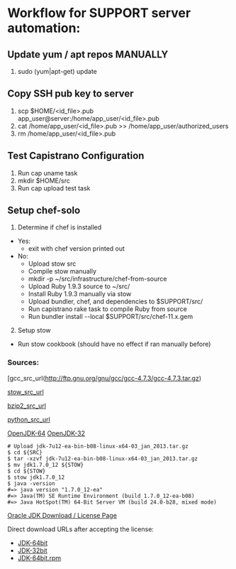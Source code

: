 # Workflow for SUPPORT server automation:

## Update yum / apt repos MANUALLY

1. sudo (yum|apt-get) update

## Copy SSH pub key to server

1. scp $HOME/<id_file>.pub app_user@server:/home/app_user/<id_file>.pub
2. cat /home/app_user/<id_file>.pub >> /home/app_user/authorized_users
3. rm /home/app_user/<id_file>.pub

## Test Capistrano Configuration

1. Run cap uname task
2. mkdir $HOME/src
3. Run cap upload test task

## Setup chef-solo

1. Determine if chef is installed
  * Yes:
    * exit with chef version printed out
  * No:
    * Upload stow src
    * Compile stow manually
    * mkdir -p ~/src/infrastructure/chef-from-source
    * Upload Ruby 1.9.3 source to ~/src/
    * Install Ruby 1.9.3 manually via stow
    * Upload bundler, chef, and dependencies to $SUPPORT/src/
    * Run capistrano rake task to compile Ruby from source
    * Run bundler install --local $SUPPORT/src/chef-11.x.gem
2. Setup stow
  * Run stow cookbook (should have no effect if ran manually before)



### Sources:

[gcc_src_url(http://ftp.gnu.org/gnu/gcc/gcc-4.7.3/gcc-4.7.3.tar.gz)

[stow_src_url](http://ftp.gnu.org/gnu/stow/stow-2.2.0.tar.gz)

[bzip2_src_url](http://www.bzip.org/1.0.6/bzip2-1.0.6.tar.gz)

[python_src_url](http://www.python.org/ftp/python/2.7.3/Python-2.7.3.tgz)

[OpenJDK-64](http://www.java.net/download/jdk7u12/archive/b08/binaries/jdk-7u12-ea-bin-b08-linux-x64-03_jan_2013.tar.gz)
[OpenJDK-32](http://www.java.net/download/jdk7u12/archive/b08/binaries/jdk-7u12-ea-bin-b08-linux-i586-03_jan_2013.tar.gz)

    # Upload jdk-7u12-ea-bin-b08-linux-x64-03_jan_2013.tar.gz
    $ cd ${SRC}
    $ tar -xzvf jdk-7u12-ea-bin-b08-linux-x64-03_jan_2013.tar.gz
    $ mv jdk1.7.0_12 ${STOW}
    $ cd ${STOW}
    $ stow jdk1.7.0_12
    $ java -version
    #=> java version "1.7.0_12-ea"
    #=> Java(TM) SE Runtime Environment (build 1.7.0_12-ea-b08)
    #=> Java HotSpot(TM) 64-Bit Server VM (build 24.0-b28, mixed mode)

[Oracle JDK Download / License Page](http://www.oracle.com/technetwork/java/javase/downloads/jdk7-downloads-1880260.html)

Direct download URLs after accepting the license:

* [JDK-64bit](http://download.oracle.com/otn-pub/java/jdk/7u17-b02/jdk-7u17-linux-x64.tar.gz)
* [JDK-32bit](http://download.oracle.com/otn-pub/java/jdk/7u17-b02/jdk-7u17-linux-i586.tar.gz)
* [JDK-64bit.rpm](http://download.oracle.com/otn-pub/java/jdk/7u17-b02/jdk-7u17-linux-x64.rpm)
